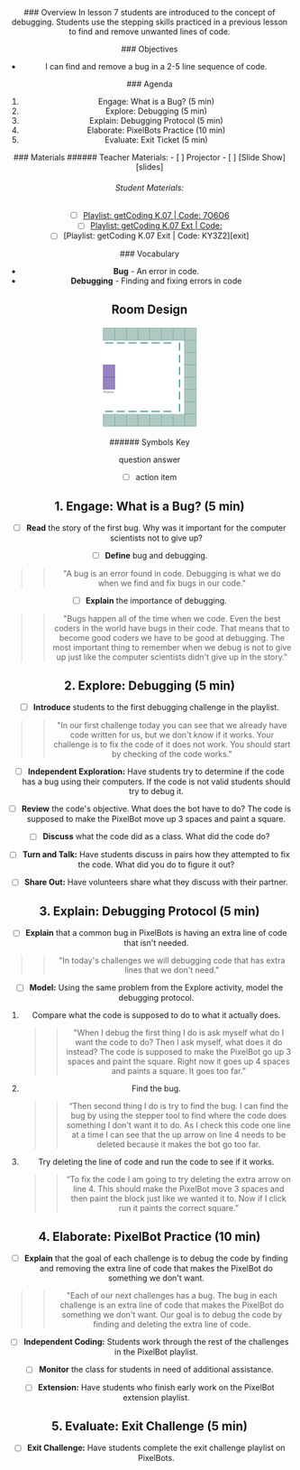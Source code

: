 <header class='header' title='Find the Bug' subtitle='Lesson 07'/>

<notable>
<iconp src='/icons/activity.png'>### Overview</iconp>
In lesson 7 students are introduced to the concept of debugging. Students use the stepping skills practiced in a previous lesson to find and remove unwanted lines of code.

<iconp src='/icons/objectives.png'>### Objectives</iconp>

- I can find and remove a bug in a 2-5 line sequence of code.

<iconp src='/icons/agenda.png'>### Agenda</iconp>

1. Engage: What is a Bug? (5 min)
1. Explore: Debugging (5 min)
1. Explain: Debugging Protocol (5 min)
1. Elaborate: PixelBots Practice (10 min)
1. Evaluate: Exit Ticket (5 min)

<note>
<iconp src='/icons/materials.png'>### Materials</iconp>
###### Teacher Materials:
- [ ] Projector
- [ ] [Slide Show][slides]

###### Student Materials:
- [ ] [Playlist: getCoding K.07 | Code: 7O6O6][practice]
- [ ] [Playlist: getCoding K.07 Ext | Code: ][extension]
- [ ] [Playlist: getCoding K.07 Exit | Code: KY3Z2][exit]

<iconp src='/icons/vocab.png'>### Vocabulary</iconp>
- **Bug** - An error in code.
- **Debugging** - Finding and fixing errors in code

</note>

<pagebreak/>

## Room Design

![room](/images/layout-online.png)

<note borderLeft='2px solid green' mt='2em'>
###### Symbols Key

<iconp ml='1.65em' type='question'>question</iconp>
<iconp ml='1.65em' type='answer'>answer</iconp>
- [ ] action item
</note>

<pagebreak/>

## 1. Engage: What is a Bug? (5 min)
- [ ] **Read** the story of the first bug.
<iconp type='question'>Why was it important for the computer scientists not to give up?</iconp>

- [ ] **Define** bug and debugging.
>> "A bug is an error found in code. Debugging is what we do when we find and fix bugs in our code."

- [ ] **Explain** the importance of debugging.
>> "Bugs happen all of the time when we code. Even the best coders in the world have bugs in their code. That means that to become good coders we have to be good at debugging. The most important thing to remember when we debug is not to give up just like the computer scientists didn't give up in the story."

## 2. Explore: Debugging (5 min)
- [ ] **Introduce** students to the first debugging challenge in the playlist.
>>"In our first challenge today you can see that we already have code written for us, but we don't know if it works. Your challenge is to fix the code of it does not work. You should start by checking of the code works."

- [ ] **Independent Exploration:** Have students try to determine if the code has a bug using their computers. If the code is not valid students should try to debug it.

- [ ] **Review** the code's objective.
<iconp type='question'>What does the bot have to do?</iconp>
<iconp type='answer'>The code is supposed to make the PixelBot move up 3 spaces and paint a square.</iconp>

- [ ] **Discuss** what the code did as a class.
<iconp type='question'>What did the code do?</iconp>

- [ ] **Turn and Talk:** Have students discuss in pairs how they attempted to fix the code.
<iconp type='question'>What did you do to figure it out?</iconp>

- [ ] **Share Out:** Have volunteers share what they discuss with their partner.


## 3. Explain: Debugging Protocol (5 min)
- [ ] **Explain** that a common bug in PixelBots is having an extra line of code that isn't needed.
>>"In today's challenges we will debugging code that has extra lines that we don't need."

- [ ] **Model:** Using the same problem from the Explore activity, model the debugging protocol.
1. Compare what the code is supposed to do to what it actually does.
	>>"When I debug the first thing I do is ask myself what do I want the code to do? Then I ask myself, what does it do instead? The code is supposed to make the PixelBot go up 3 spaces and paint the square. Right now it goes up 4 spaces and paints a square. It goes too far.”
2. Find the bug.
	>>“Then second thing I do is try to find the bug. I can find the bug by using the stepper tool to find where the code does something I don't want it to do. As I check this code one line at a time I can see that the up arrow on line 4 needs to be deleted because it makes the bot go too far.
3. Try deleting the line of code and run the code to see if it works.
	>>“To fix the code I am going to try deleting the extra arrow on line 4. This should make the PixelBot move 3 spaces and then paint the block just like we wanted it to. Now if I click run it paints the correct square.”

## 4. Elaborate: PixelBot Practice (10 min)
- [ ] **Explain** that the goal of each challenge is to debug the code by finding and removing the extra line of code that makes the PixelBot do something we don't want.
>>"Each of our next challenges has a bug. The bug in each challenge is an extra line of code that makes the PixelBot do something we don't want. Our goal is to debug the code by finding and deleting the extra line of code.


- [ ] **Independent Coding:** Students work through the rest of the challenges in the PixelBot playlist.

- [ ] **Monitor** the class for students in need of additional assistance.

- [ ] **Extension:** Have students who finish early work on the PixelBot extension playlist.

## 5. Evaluate: Exit Challenge (5 min)

- [ ] **Exit Challenge:** Have students complete the exit challenge playlist on PixelBots.

</notable>

[slides]: https://drive.google.com/open?id=1FCEnq0twinc7a30fRQPYCOOzMa9k9AXN_uJkPSGSuq0
[practice]:http://www.pixelbots.io/7O6O6
[extension]:
[exit]:http://www.pixelbots.io/KY3Z2
